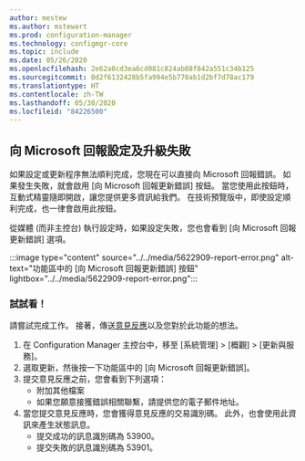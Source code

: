 ```yaml
---
author: mestew
ms.author: mstewart
ms.prod: configuration-manager
ms.technology: configmgr-core
ms.topic: include
ms.date: 05/26/2020
ms.openlocfilehash: 2e62a0cd3ea6cd081c824ab88f842a551c34b125
ms.sourcegitcommit: 0d2f6132428b5fa994e5b770ab1d2bf7d78ac179
ms.translationtype: HT
ms.contentlocale: zh-TW
ms.lasthandoff: 05/30/2020
ms.locfileid: "84226500"
---
```

## <a name="report-setup-and-upgrade-failures-to-microsoft"></a>向 Microsoft 回報設定及升級失敗
<!--5622909-->
 如果設定或更新程序無法順利完成，您現在可以直接向 Microsoft 回報錯誤。 如果發生失敗，就會啟用 [向 Microsoft 回報更新錯誤] 按鈕。 當您使用此按鈕時，互動式精靈隨即開啟，讓您提供更多資訊給我們。 在技術預覽版中，即使設定順利完成，也一律會啟用此按鈕。
 
 從媒體 (而非主控台) 執行設定時，如果設定失敗，您也會看到 [向 Microsoft 回報更新錯誤] 選項。 


 :::image type="content" source="../../media/5622909-report-error.png" alt-text="功能區中的 [向 Microsoft 回報更新錯誤] 按鈕" lightbox="../../media/5622909-report-error.png":::

### <a name="try-it-out"></a>試試看！

請嘗試完成工作。 接著，傳送[意見反應](../../technical-preview-2003.md#bkmk_feedback)以及您對於此功能的想法。

1. 在 Configuration Manager 主控台中，移至 [系統管理] > [概觀] > [更新與服務]。
1. 選取更新，然後按一下功能區中的 [向 Microsoft 回報更新錯誤]。
1. 提交意見反應之前，您會看到下列選項：
   - 附加其他檔案
   - 如果您願意接獲錯誤相關聯繫，請提供您的電子郵件地址。
1. 當您提交意見反應時，您會獲得意見反應的交易識別碼。 此外，也會使用此資訊來產生狀態訊息。
   - 提交成功的訊息識別碼為 53900。
   - 提交失敗的訊息識別碼為 53901。